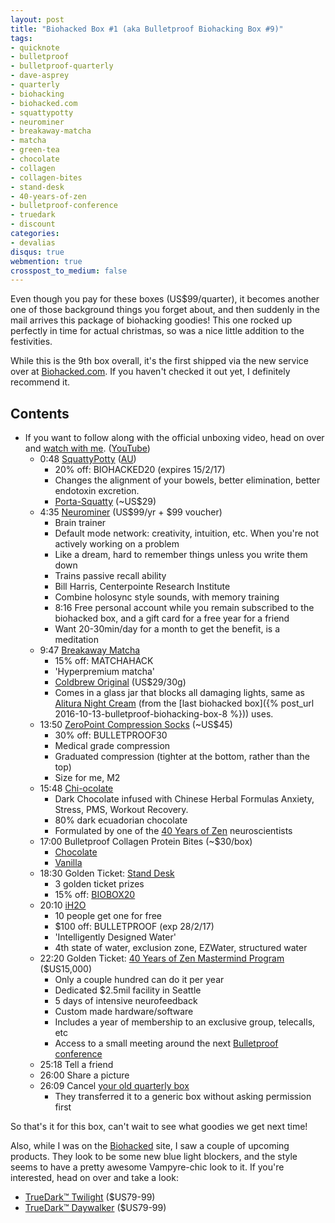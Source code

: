 ```yaml
---
layout: post
title: "Biohacked Box #1 (aka Bulletproof Biohacking Box #9)"
tags:
- quicknote
- bulletproof
- bulletproof-quarterly
- dave-asprey
- quarterly
- biohacking
- biohacked.com
- squattypotty
- neurominer
- breakaway-matcha
- matcha
- green-tea
- chocolate
- collagen
- collagen-bites
- stand-desk
- 40-years-of-zen
- bulletproof-conference
- truedark
- discount
categories:
- devalias
disqus: true
webmention: true
crosspost_to_medium: false
---
```

Even though you pay for these boxes (US$99/quarter), it becomes another one of those background things you forget about, and then suddenly in the mail arrives this package of biohacking goodies! This one rocked up perfectly in time for actual christmas, so was a nice little addition to the festivities.

While this is the 9th box overall, it's the first shipped via the new service over at [Biohacked.com](http://biohacked.com/). If you haven't checked it out yet, I definitely recommend it.

## Contents

* If you want to follow along with the official unboxing video, head on over and [watch with me](https://biohacked.com/BBQ16/). ([YouTube](https://www.youtube.com/watch?v=TgjP010MXnM))
    * 0:48 [SquattyPotty](https://www.squattypotty.com/) ([AU](https://www.squattypottyaustralia.com/))
        * 20% off: BIOHACKED20 (expires 15/2/17)
        * Changes the alignment of your bowels, better elimination, better endotoxin excretion.
        * [Porta-Squatty](https://www.squattypotty.com/shop/product/porta-squatty-foldable/) (~US$29)
    * 4:35 [Neurominer](https://biohacked.com/product/neurominer/) (US$99/yr + $99 voucher)
        * Brain trainer
        * Default mode network: creativity, intuition, etc. When you're not actively working on a problem
        * Like a dream, hard to remember things unless you write them down
        * Trains passive recall ability
        * Bill Harris, Centerpointe Research Institute
        * Combine holosync style sounds, with memory training
        * 8:16 Free personal account while you remain subscribed to the biohacked box, and a gift card for a free year for a friend
        * Want 20-30min/day for a month to get the benefit, is a meditation
    * 9:47 [Breakaway Matcha](http://www.breakawaymatcha.com/)
        * 15% off: MATCHAHACK
        * 'Hyperpremium matcha'
        * [Coldbrew Original](http://www.breakawaymatcha.com/breakaway-coldbrew-matcha/) (US$29/30g)
        * Comes in a glass jar that blocks all damaging lights, same as [Alitura Night Cream](https://alituranaturals.com/product/alitura-night-cream/) (from the [last biohacked box]({% post_url 2016-10-13-bulletproof-biohacking-box-8 %})) uses.
    * 13:50 [ZeroPoint Compression Socks](http://zpcompression.us/) (~US$45)
        * 30% off: BULLETPROOF30
        * Medical grade compression
        * Graduated compression (tighter at the bottom, rather than the top)
        * Size for me, M2
    * 15:48 [Chi-ocolate](http://www.chiocolate.com/)
        * Dark Chocolate infused with Chinese Herbal Formulas Anxiety, Stress, PMS, Workout Recovery.
        * 80% dark ecuadorian chocolate
        * Formulated by one of the [40 Years of Zen](https://40yearsofzen.com/) neuroscientists
    * 17:00 Bulletproof Collagen Protein Bites (~$30/box)
        * [Chocolate](http://www.anrdoezrs.net/links/8173002/type/dlg/sid/devalias.net/http://www.bulletproof.com/fudge-brownie-collagen-bite-15-pack)
        * [Vanilla](http://www.anrdoezrs.net/links/8173002/type/dlg/http://www.bulletproof.com/vanilla-shortbread-collagen-bite-15-pack)
    * 18:30 Golden Ticket: [Stand Desk](https://www.standdesk.co/)
        * 3 golden ticket prizes
        * 15% off: [BIOBOX20](https://www.standdesk.co/BioHack)
    * 20:10 [iH2O](http://www.giawellness.com.au/2/products/aqua-gia/i-h2o/)
        * 10 people get one for free
        * $100 off: BULLETPROOF (exp 28/2/17)
        * 'Intelligently Designed Water'
        * 4th state of water, exclusion zone, EZWater, structured water
    * 22:20 Golden Ticket: [40 Years of Zen Mastermind Program](https://40yearsofzen.com/) ($US15,000)
        * Only a couple hundred can do it per year
        * Dedicated $2.5mil facility in Seattle
        * 5 days of intensive neurofeedback
        * Custom made hardware/software
        * Includes a year of membership to an exclusive group, telecalls, etc
        * Access to a small meeting around the next [Bulletproof conference](http://www.anrdoezrs.net/links/8173002/type/dlg/sid/devalias.net/http://www.bulletproof.com/2016-bp-conference-videos)
    * 25:18 Tell a friend
    * 26:00 Share a picture
    * 26:09 Cancel [your old quarterly box](https://quarterly.co/products/biohack)
        * They transferred it to a generic box without asking permission first

So that's it for this box, can't wait to see what goodies we get next time!

Also, while I was on the [Biohacked](https://biohacked.com/) site, I saw a couple of upcoming products. They look to be some new blue light blockers, and the style seems to have a pretty awesome Vampyre-chic look to it. If you're interested, head on over and take a look:
* [TrueDark&trade; Twilight](https://biohacked.com/product/truedarktwilight/) ($US79-99)
* [TrueDark&trade; Daywalker](https://biohacked.com/product/truedarkdaywalker/) ($US79-99)
